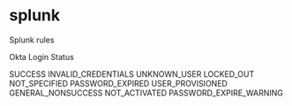 splunk
======

Splunk rules


Okta Login Status

SUCCESS
INVALID_CREDENTIALS
UNKNOWN_USER
LOCKED_OUT
NOT_SPECIFIED
PASSWORD_EXPIRED
USER_PROVISIONED
GENERAL_NONSUCCESS
NOT_ACTIVATED
PASSWORD_EXPIRE_WARNING
